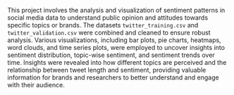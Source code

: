 This project involves the analysis and visualization of sentiment patterns in social media data to understand public opinion and attitudes towards specific topics or brands. The datasets `twitter_training.csv` and `twitter_validation.csv` were combined and cleaned to ensure robust analysis. Various visualizations, including bar plots, pie charts, heatmaps, word clouds, and time series plots, were employed to uncover insights into sentiment distribution, topic-wise sentiment, and sentiment trends over time. Insights were revealed into how different topics are perceived and the relationship between tweet length and sentiment, providing valuable information for brands and researchers to better understand and engage with their audience.

